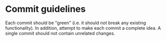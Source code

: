 # Commit guidelines

Each commit should be "green" (i.e. it should not break any existing
functionality). In addition, attempt to make each commit a complete idea. A
single commit should not contain unrelated changes.
